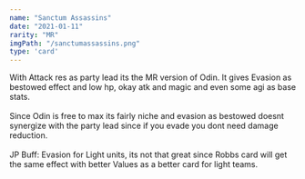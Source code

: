 ```yaml
---
name: "Sanctum Assassins"
date: "2021-01-11"
rarity: "MR"
imgPath: "/sanctumassassins.png"
type: 'card'
---
```


With Attack res as party lead its the MR version of Odin. It gives Evasion as bestowed effect and low hp, okay atk and magic and even some agi as base stats.\
\
Since Odin is free to max its fairly niche and evasion as bestowed doesnt synergize with the party lead since if you evade you dont need damage reduction.\
\
JP Buff: Evasion for Light units, its not that great since Robbs card will get the same effect with better Values as a better card for light teams.
